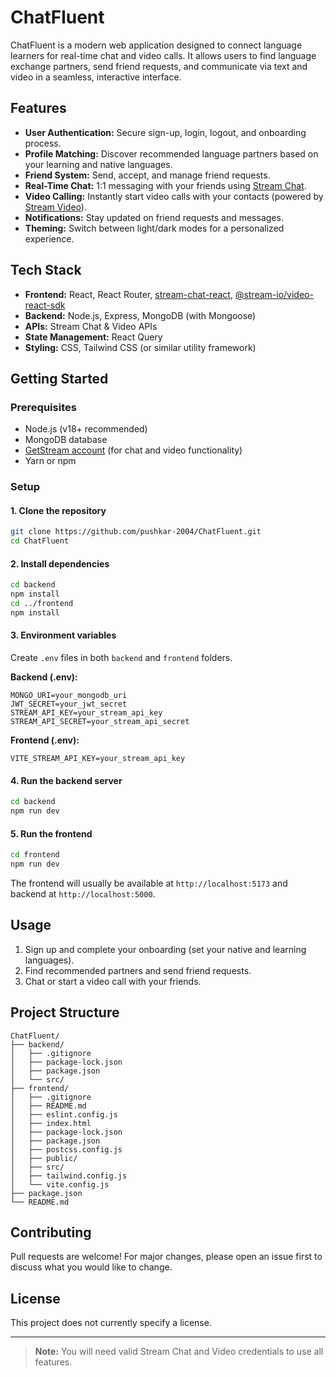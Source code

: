 # ChatFluent

ChatFluent is a modern web application designed to connect language learners for real-time chat and video calls. It allows users to find language exchange partners, send friend requests, and communicate via text and video in a seamless, interactive interface.

## Features

- **User Authentication:** Secure sign-up, login, logout, and onboarding process.
- **Profile Matching:** Discover recommended language partners based on your learning and native languages.
- **Friend System:** Send, accept, and manage friend requests.
- **Real-Time Chat:** 1:1 messaging with your friends using [Stream Chat](https://getstream.io/chat/).
- **Video Calling:** Instantly start video calls with your contacts (powered by [Stream Video](https://getstream.io/video/)).
- **Notifications:** Stay updated on friend requests and messages.
- **Theming:** Switch between light/dark modes for a personalized experience.

## Tech Stack

- **Frontend:** React, React Router, [stream-chat-react](https://github.com/GetStream/stream-chat-react), [@stream-io/video-react-sdk](https://github.com/GetStream/stream-video-js)
- **Backend:** Node.js, Express, MongoDB (with Mongoose)
- **APIs:** Stream Chat & Video APIs
- **State Management:** React Query
- **Styling:** CSS, Tailwind CSS (or similar utility framework)

## Getting Started

### Prerequisites

- Node.js (v18+ recommended)
- MongoDB database
- [GetStream account](https://getstream.io/) (for chat and video functionality)
- Yarn or npm

### Setup

#### 1. Clone the repository

```bash
git clone https://github.com/pushkar-2004/ChatFluent.git
cd ChatFluent
```

#### 2. Install dependencies

```bash
cd backend
npm install
cd ../frontend
npm install
```

#### 3. Environment variables

Create `.env` files in both `backend` and `frontend` folders.

**Backend (.env):**
```
MONGO_URI=your_mongodb_uri
JWT_SECRET=your_jwt_secret
STREAM_API_KEY=your_stream_api_key
STREAM_API_SECRET=your_stream_api_secret
```

**Frontend (.env):**
```
VITE_STREAM_API_KEY=your_stream_api_key
```

#### 4. Run the backend server

```bash
cd backend
npm run dev
```

#### 5. Run the frontend

```bash
cd frontend
npm run dev
```

The frontend will usually be available at `http://localhost:5173` and backend at `http://localhost:5000`.

## Usage

1. Sign up and complete your onboarding (set your native and learning languages).
2. Find recommended partners and send friend requests.
3. Chat or start a video call with your friends.

## Project Structure

```
ChatFluent/
├── backend/
│   ├── .gitignore
│   ├── package-lock.json
│   ├── package.json
│   └── src/
├── frontend/
│   ├── .gitignore
│   ├── README.md
│   ├── eslint.config.js
│   ├── index.html
│   ├── package-lock.json
│   ├── package.json
│   ├── postcss.config.js
│   ├── public/
│   ├── src/
│   ├── tailwind.config.js
│   └── vite.config.js
├── package.json
└── README.md
```

## Contributing

Pull requests are welcome! For major changes, please open an issue first to discuss what you would like to change.

## License

This project does not currently specify a license.

---

> **Note:** You will need valid Stream Chat and Video credentials to use all features.
